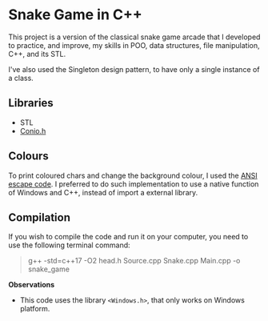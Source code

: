 # Snake Game in C++



This project is a version of the classical snake game arcade that I developed to practice, and improve, my skills in  POO, 
data structures, file manipulation, C++, and its STL.

I've also used the Singleton design pattern, to have only a single instance of a class. 



## Libraries
- STL
- [Conio.h](https://bit.ly/2yTfPUe)
## Colours
To print coloured chars and change the background colour, I used the [ANSI escape code](https://bit.ly/3euJ1R5). I preferred to do such implementation to use a native function of Windows and C++, instead of import a external library.

## Compilation
If you wish to compile the code and run it on your computer, you need to use the following terminal command:
> g++ -std=c++17 -O2 head.h Source.cpp Snake.cpp Main.cpp -o snake_game

**Observations**
* This code uses the library ```<Windows.h>```, that only works on Windows platform.





